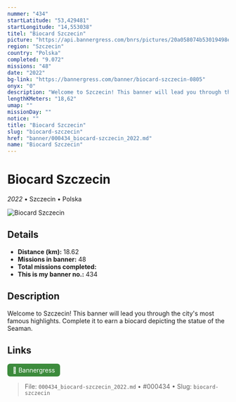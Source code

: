 ```yaml
---
nummer: "434"
startLatitude: "53,429481"
startLongitude: "14,553038"
titel: "Biocard Szczecin"
picture: "https://api.bannergress.com/bnrs/pictures/20a058074b53019498efad8705ff63fd"
region: "Szczecin"
country: "Polska"
completed: "9.072"
missions: "48"
date: "2022"
bg-link: "https://bannergress.com/banner/biocard-szczecin-0805"
onyx: "0"
description: "Welcome to Szczecin! This banner will lead you through the city's most famous highlights. Complete it to earn a biocard depicting the statue of the Seaman."
lengthKMeters: "18,62"
umap: ""
missionDay: ""
notice: ""
title: "Biocard Szczecin"
slug: "biocard-szczecin"
href: "banner/000434_biocard-szczecin_2022.md"
name: "Biocard Szczecin"
---
```

# Biocard Szczecin

*2022* • Szczecin • Polska

![Biocard Szczecin](https://api.bannergress.com/bnrs/pictures/20a058074b53019498efad8705ff63fd)



## Details
- **Distance (km):** 18.62
- **Missions in banner:** 48
- **Total missions completed:** 
- **This is my banner no.:** 434



## Description
Welcome to Szczecin! This banner will lead you through the city's most famous highlights. Complete it to earn a biocard depicting the statue of the Seaman.



## Links
<a href="https://bannergress.com/banner/biocard-szczecin-0805" target="_blank" style="display:inline-block;margin-right:8px;padding:6px 12px;background:#3c8b3c;color:#fff;text-decoration:none;border-radius:6px;">🔗 Bannergress</a>



> File: `000434_biocard-szczecin_2022.md` • #000434 • Slug: `biocard-szczecin`
